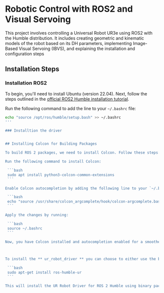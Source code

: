 # Robotic Control with ROS2 and Visual Servoing

This project involves controlling a Universal Robot UR3e using ROS2 with the Humble distribution. It includes creating geometric and kinematic models of the robot 
based on its DH parameters, implementing Image-Based Visual Servoing (IBVS), and explaining the installation and configuration steps
## Installation Steps
### Installation ROS2
To begin, you'll need to install Ubuntu (version 22.04). Next, follow the steps outlined in the [official ROS2 Humble installation tutorial](https://docs.ros.org/en/humble/Installation/Ubuntu-Install-Debians.html).

Run the following command to add the line to your `~/.bashrc` file:

   ```bash
   echo "source /opt/ros/humble/setup.bash" >> ~/.bashrc
'''

### Installtion the driver


## Installing Colcon for Building Packages

To build ROS 2 packages, we need to install Colcon. Follow these steps:

Run the following command to install Colcon:

    ```bash
    sudo apt install python3-colcon-common-extensions
    ```

Enable Colcon autocompletion by adding the following line to your `~/.bashrc` file:

    ```bash
    echo "source /usr/share/colcon_argcomplete/hook/colcon-argcomplete.bash" >> ~/.bashrc
    ```

Apply the changes by running:

    ```bash
    source ~/.bashrc
    ```

Now, you have Colcon installed and autocompletion enabled for a smoother package-building.



 To install the ** ur_robot_driver ** you can choose to either use the binary packages or install from source. To install using binary packages, use the following command:

    ```bash
    sudo apt-get install ros-humble-ur
    ```

This will install the UR Robot Driver for ROS 2 Humble using binary packages. Adjust the installation method based on your preferences and requirements.
